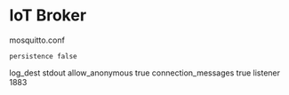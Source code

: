 # IoT Broker
mosquitto.conf

	persistence false
  log_dest stdout
  allow_anonymous true
  connection_messages true
  listener 1883
